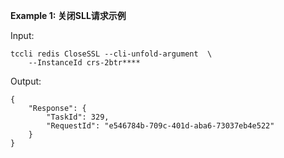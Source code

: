 **Example 1: 关闭SLL请求示例**



Input: 

```
tccli redis CloseSSL --cli-unfold-argument  \
    --InstanceId crs-2btr****
```

Output: 
```
{
    "Response": {
        "TaskId": 329,
        "RequestId": "e546784b-709c-401d-aba6-73037eb4e522"
    }
}
```


